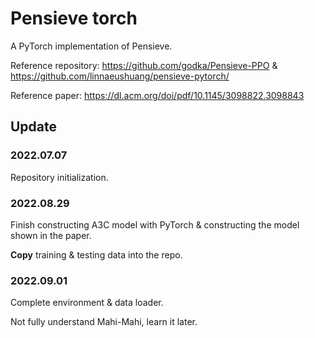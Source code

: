 # Pensieve torch

A PyTorch implementation of Pensieve.

Reference repository: https://github.com/godka/Pensieve-PPO & https://github.com/linnaeushuang/pensieve-pytorch/

Reference paper: https://dl.acm.org/doi/pdf/10.1145/3098822.3098843

## Update

### 2022.07.07

Repository initialization.

### 2022.08.29

Finish constructing A3C model with PyTorch & constructing the model shown in the paper.

**Copy** training & testing data into the repo.

### 2022.09.01

Complete environment & data loader.

Not fully understand Mahi-Mahi, learn it later.
